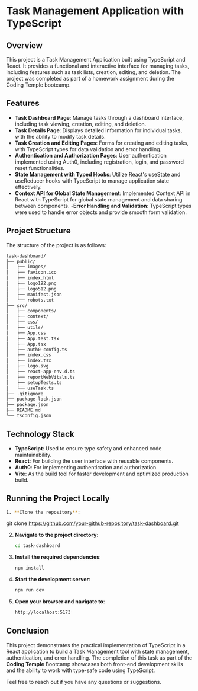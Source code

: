 # Task Management Application with TypeScript

## Overview
This project is a Task Management Application built using TypeScript and React. It provides a functional and interactive interface for managing tasks, including features such as task lists, creation, editing, and deletion. The project was completed as part of a homework assignment during the Coding Temple bootcamp.

## Features
- **Task Dashboard Page**: Manage tasks through a dashboard interface, including task viewing, creation, editing, and deletion.
- **Task Details Page**: Displays detailed information for individual tasks, with the ability to modify task details.
- **Task Creation and Editing Pages**: Forms for creating and editing tasks, with TypeScript types for data validation and error handling.
- **Authentication and Authorization Pages**: User authentication implemented using Auth0, including registration, login, and password reset functionalities.
- **State Management with Typed Hooks**: Utilize React's useState and useReducer hooks with TypeScript to manage application state effectively.
- **Context API for Global State Management**: Implemented Context API in React with TypeScript for global state management and data sharing between components.
-**Error Handling and Validation**: TypeScript types were used to handle error objects and provide smooth form validation.

## Project Structure
The structure of the project is as follows:
```bash
task-dashboard/
├── public/
│   ├── images/
│   ├── favicon.ico
│   ├── index.html
│   ├── logo192.png
│   ├── logo512.png
│   ├── manifest.json
│   └── robots.txt
├── src/
│   ├── components/
│   ├── context/
│   ├── css/
│   ├── utils/
│   ├── App.css
│   ├── App.test.tsx
│   ├── App.tsx
│   ├── auth0-config.ts
│   ├── index.css
│   ├── index.tsx
│   ├── logo.svg
│   ├── react-app-env.d.ts
│   ├── reportWebVitals.ts
│   ├── setupTests.ts
│   └── useTask.ts
├── .gitignore
├── package-lock.json
├── package.json
├── README.md
└── tsconfig.json
```

## Technology Stack
- **TypeScript**: Used to ensure type safety and enhanced code maintainability.
- **React**: For building the user interface with reusable components.
- **Auth0**: For implementing authentication and authorization.
- **Vite**: As the build tool for faster development and optimized production build.

## Running the Project Locally
   ```bash
1. **Clone the repository**:
   ``` 
   git clone https://github.com/your-github-repository/task-dashboard.git

2. **Navigate to the project directory**:
   ```bash
   cd task-dashboard
   ```
   
3. **Install the required dependencies**:
   ```bash
   npm install
   ```
5. **Start the development server**:
   ```bash
   npm run dev
   ```

7. **Open your browser and navigate to**:
   ```bash
   http://localhost:5173
   ```

## Conclusion
This project demonstrates the practical implementation of TypeScript in a React application to build a Task Management tool with state management, authentication, and error handling. The completion of this task as part of the **Coding Temple** Bootcamp showcases both front-end development skills and the ability to work with type-safe code using TypeScript.


Feel free to reach out if you have any questions or suggestions.
